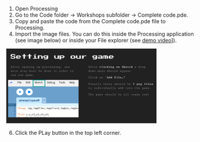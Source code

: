 1. Open Processing 
3. Go to the Code folder -> Workshops subfolder -> Complete code.pde. 
4. Copy and paste the code from the Complete code.pde file to Processing.
5. Import the image files. You can do this inside the Processing application (see image below) or inside your File explorer (see [demo video](link)]).

<img src="/Media/import%20images.png" width="400" height="200">

6. Click the PLay button in the top left corner. 
